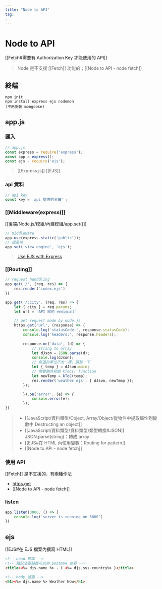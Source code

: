 ```yaml
---
title: "Node to API"
tag: 
- 
---
```

# Node to API
[[Fetch#需要有 Authorization Key 才能使用的 API]]
>Node 是不支援 [[Fetch]] 功能的；[[Node to API - node fetch]]
## 終端
```
npm init
npm install express ejs nodemon 
(不用安裝 mongoose)
```
## app.js
### 匯入
```js
// app.js
const express = require('express');
const app = express();
const ejs - require('ejs');
```
>[[Express.js]]
>[[EJS]]
### api 資料
```js
// api key 
const key = 'api 提供的金鑰' ;
```

### [[Middleware(express)]]
[[後端/Node.js/模組/內建模組/app.set()]]
```js
// middleware
app.use(express.static('public'));
// 這是啥
app.set('view engine', 'ejs');
```
>[Use EJS with Express](https://github.com/mde/ejs/wiki/Using-EJS-with-Express)

### [[Routing]]
```js
// request handdling
app.get('/', (req, res) => {
	res.render('index.ejs')
})

app.get('/:city', (req, res) => {
	let { city } = req.params;
	let url = `API 給的 endpoint`
	
	// get request made by node.js
	https.get('url', (response) => {
		console.log('statusCode:', response.statusCode);
		console.log('headers:', response.headers); 
		
		response.on('data', (d) => {
			// string to array
			let dJson = JSON.parse(d);
			console.log(dJson);
			// 氣溫的單位不太一樣，調整一下
			let { temp } = dJson.main;
			// 需要額外寫個 kToC() function
			let newTemp = kToC(temp);
			res.render('weather.ejs', { dJson, newTemp });
		});

		}).on('error', (e) => {
			console.error(e);
		});
})
```
>- [[JavaScript/資料類型/Object, Array/Object/從物件中提取屬性到變數中 Destructing an object]]
>- [[JavaScript/資料類型/資料類型/類型轉換#JSON]] JSON.parse(string)：轉成 array
>- [[EJS#在 HTML 內使用變數：Routing for pattern]]
> - [[Node to API - node fetch]]
### 使用 API
[[Fetch]] 是不支援的，有兩種作法
- [https.get](https://nodejs.org/docs/latest-v15.x/api/https.html#https_https_get_options_callback)
- [[Node to API - node fetch]]
### listen
```js
app.listen(3000, () => {
	console.log('server is running on 3000')
})
```


## ejs
[[EJS#在 EJS 檔案內撰寫 HTML]]
```html
<!-- head 裡面 -->
<!-- 點記法要點誰可以用 postman 查看 -->
<title><%= djs.name %> - ( <%= djs.sys.country%> )</title>

<!-- body 裡面 -->
<h1><%= djs.name %> Weather Now</h1>
```